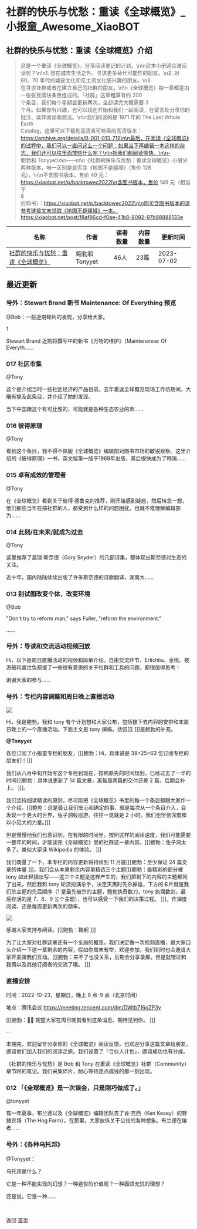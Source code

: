 # 社群的快乐与忧愁：重读《全球概览》_小报童_Awesome_XiaoBOT

## 社群的快乐与忧愁：重读《全球概览》介绍
> 这是一个重读《全球概览》，分享阅读笔记的计划。\n\n这本小册适合谁阅读呢？\n\n1. 想在城市生活之外，寻求更多替代可能性的朋友。\n2. 对  
60、70 年代的嬉皮文化和反主流文化感兴趣的朋友。\n3.  
在寻求社群或者在建立自己的社群的朋友。\n\n《全球概览》每一章都是由一张张豆腐块条目组成的。「社群」这章粗算有约 200  
个条目，我们每个星期会更新两次。全部读完大概需要 3  
个月。如果你有兴趣，也可以现在开始和我们一起阅读，在留言处分享你的批注、延伸阅读和想法。\n\n我们阅读的是 1971 年的 The Last Whole  
Earth  
Catalog，这里可以下载到高清且可检索的高清版本：https://archive.org/details/B-001-013-719\n\n最后，在阅读《全球概览》的过程中，我们可以一直问这么一个问题：如果当下再编辑一本这样的杂志，我们还可以往里面放些什么呢？\n\n祝我们都阅读愉快。\n\n-  
鲍勃和 Tonyyet\n\n----\n\n《社群的快乐与忧愁：重读全球概览》小册分两种版本，唯一区别是是否含《地图不是疆域》（售价 128  
元）。\n\n不含图书版本，售价 49 元：https://xiaobot.net/p/backtowec2022l\n含图书版本，售价 149 元（相当于  
8  
折购书）：https://xiaobot.net/p/backtowec2022\n\n购买含图书版本的请参考链接文末领取《地图不是疆域》一本。https://xiaobot.net/post/f8af96cd-f0ae-41b8-8092-97b88888133e  
  


|名称|作者|读者数量|内容数量|更新时间|
|---|---|---|---|---|
|[社群的快乐与忧愁：重读《全球概览》](https://xiaobot.net/p/backtowec2022?refer=9c3f1c95-a052-465a-9902-f6d75080262a)|鲍勃和Tonyyet|46人|23篇|2023-07-02|

## 最近更新
### 号外：Stewart Brand 新书 Maintenance: Of Everything 预览

@Bob：一些近期碎片的发现，分享给大家。

1

Stewart Brand 近期将撰写中的新书《万物的维护》（Maintenance: Of Everyth......

### 017 社区市集

@Tony

这个是介绍当时一些社区经济的产品目录。去年重返全球概览现场工作坊期间，大曦有提及此条目，并介绍了她的发现。

当下中国跟这个有可比性的，可能就是各种生态农业的市......

### 016 彼得原理

@Tony

看到这个条目，我不得不佩服《全球概览》编辑部对图书市场的敏锐观察。这里介绍的《彼得原理》一书，英文版第一版于1969年出版，其后很快成为了畅销......

### 015 卓有成效的管理者

@Tony

在《全球概览》看到关于彼得·德鲁克的推荐，刚开始感到疑惑，然后转念一想，他们那些当年在搞社群的人，都受到什么样的问题困扰，也就不难理解编辑部为......

### 014 此刻/在未来/就成为过去

@Tony

这里推荐了盖瑞·斯奈德（Gary Snyder）的几部诗集，都体现出斯奈德对生态的关注。

近十年，国内陆陆续续出版了许多斯奈德的诗歌翻译，湖南大......

### 013 别试图改变个体，改变环境

@Bob

"Don't try to reform man," says Fuller, "reform the environment."

......

### 号外：导读和交流活动视频回放

Hi，以下是周日直播活动的视频和简单介绍。自由交流环节，Erlichliu、金桃、夜游船和盖世兔都提了一些很有意思的关于社群和工具的问题，都很值得思考！

谢谢大家的参与......

### 号外：专栏内容调整和周日晚上直播活动

![](https://static.xiaobot.net/file/2022-10-20/944/3ba3f2f68bb54a1d7c17018ea4bd75c8.gif)

Hi，我是鲍勃，我和 tony 有个计划想和大家公布，包括接下去内容的安排和本周日晚上的一个直播活动。下面主文是 tony 撰稿，括弧[[[
]]]是鲍勃的补充。

**@Tonyyet**

各位订阅了小报童专栏的朋友，[[[鲍勃：Hi，具体说是 38+25=63 位订阅专栏的朋友们！]]]

我们从八月中旬开始写这个专栏到现在，按照原先的时间规划，已经过去了一半的时间[[[鲍勃：具体说更新了 14 篇文章，离每周两篇的交付还差 2
篇，后期会补上。 ]]]。

我们坚持细读精读的原则，尽可能把《全球概览》书里的每一个条目都跟大家作一个介绍。[[[鲍勃：这是最让我们安心和确定的事，就是每次从一个条目介入，会发现一个更大的世界，兔子洞般巡游。往往一晃就是
2 小时。我们也坚信深度和以小见大的力量。]]]

但是慢慢地我们也意识到，在有限的时间里，按照这样的阅读速度，我们可能需要一整年的时间，才能读完《全球概览》里的社群这一章内容。[[[鲍勃：兔子洞太多了。类似大家读
Wikipedia 的体验。 ]]]

我们商量了一下，本专栏的内容更新将持续到 11 月底[[[鲍勃：至少保证 24 篇文章的体量
]]]，我们会从本章剩余内容里精选三个主题[[[鲍勃：最精彩的部分被 tony
如此轻描淡写——这三个主题是这样产生的，我们把剩下的内容的主题都列了出来，然后我和 tony
轮流扮演杀手，决定天黑时先杀掉谁，下方的卡片就是我们杀主题的先后顺序（1 是最先被杀的主题，鲍勃执奇数刀，tony 执偶数剑，最后存活的是 7、8、9
三个主题），也可以感受一下我们的决策过程。 ]]]，作深度阅读，还是每周更新两次的频率。

![](https://static.xiaobot.net/file/2022-10-20/944/14e52da88e0129981b31e99da311de2e.png)

感谢大家支持与阅读。[[[鲍勃：鞠躬 ]]]

为了让大家对社群这章还有一个全局的概览，我们决定做一次视频直播，跟大家口头介绍一下这一章剩余的内容，假如你周末有空，欢迎参加，我们到时也会邀请大家开麦跟我们互动。[[[鲍勃：来不了也没关系，后期会分享录屏。但是就错过和我俩以及其他订阅者的交流了哦。
]]]

### 直播安排

时间：2022-10-23，星期日，晚上 8 点-9 点（北京时间）

地点：腾讯会议 <https://meeting.tencent.com/dm/DWtb716oZP3y>

[[[鲍勃：🙏🏻 期望大家在周日晚前看到这条消息。期待见到你。 ]]]

\--

本期完，欢迎留言分享你的《全球概览》阅读反馈。也欢迎分享这篇文章给朋友，邀请他们加入我们的阅读之旅。我们设置了「合伙人计划」，邀请成功也有分成。

《社群的快乐与忧愁》是 Bob 和 Tony 在重读《全球概览》社群（Community） 章节时的笔记。我们采集碎片，耐心等待连点成线的那一刻出现。

### 012 「《全球概览》是一次误会，只是刚巧做成了。」

@tonyyet

有一年夏季，布兰德以及《全球概览》编辑团队去了肯·克西（Ken Kesey）的野猪农场（The Hog
Farm），在那里，大家放纵关于公社的各种想象。布兰德在编者......

### 号外：《各种乌托邦》

@Tonyyet：

乌托邦是什么？

它是一种不能实现的幻想？一种避世的价值观？一种画饼充饥的理想？

还是说，它是一种......


<a href="https://github.com/Reno9527/awesome-xiaobot" style="color: white; text-decoration: none;">awesome-xiaobot</a>

返回 [首页](../README.md)

